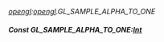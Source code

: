 _[opengl](../../modules/opengl/opengl-module.md):[opengl](../../modules/opengl/opengl-module.md).GL\_SAMPLE\_ALPHA\_TO\_ONE_
##### Const GL\_SAMPLE\_ALPHA\_TO\_ONE:[Int](../../modules/wonkey/wonkey-types-int.md)
